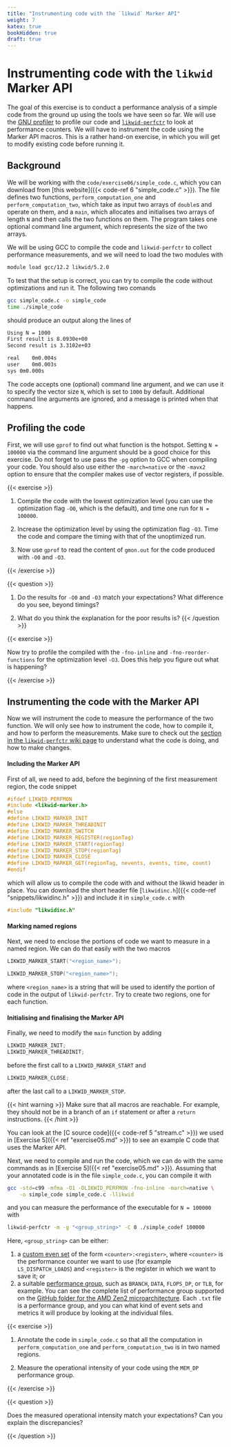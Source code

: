 ```yaml
---
title: "Instrumenting code with the `likwid` Marker API"
weight: 7
katex: true
bookHidden: true
draft: true
---
```


# Instrumenting code with the `likwid` Marker API

The goal of this exercise is to conduct a performance analysis of a
simple code from the ground up using the tools we have seen so far. We
will use the [GNU
profiler](https://ftp.gnu.org/old-gnu/Manuals/gprof-2.9.1/html_mono/gprof.html)
to profile our code and
[`likwid-perfctr`](https://github.com/RRZE-HPC/likwid/wiki/likwid-perfctr)
to look at performance counters. We will have to instrument the code
using the Marker API macros. This is a rather hand-on exercise, in which
you will get to modify existing code before running it.


## Background

We will be working with the `code/exercise06/simple_code.c`, which you
can download from [this website]({{< code-ref 6 "simple_code.c" >}}).
The file defines two functions, `perform_computation_one` and
`perform_computation_two`, which take as input two arrays of `double`s
and operate on them, and a `main`, which allocates and initialises two
arrays of length `N` and then calls the two functions on them. The
program takes one optional command line argument, which represents the
size of the two arrays.

We will be using GCC to compile the code and `likwid-perfctr` to collect
performance measurements, and we will need to load the two modules with
```sh
module load gcc/12.2 likwid/5.2.0
```
To test that the setup is correct, you can try to compile the code
without optimizations and run it. The following two comands
```sh
gcc simple_code.c -o simple_code
time ./simple_code
```
should produce an output along the lines of
```sh
Using N = 1000
First result is 8.0930e+00
Second result is 3.3102e+03

real	0m0.004s
user	0m0.003s
sys	0m0.000s
```
The code accepts one (optional) command line argument, and we can use it
to specify the vector size `N`, which is set to `1000` by default.
Additional command line arguments are ignored, and a message is printed
when that happens.

## Profiling the code
First, we will use `gprof` to find out what function is the hotspot.
Setting `N = 100000` via the command line argument should be a good
choice for this exercise. Do not forget to use pass the `-pg` option to
GCC when compiling your code. You should also use either the
`-march=native` or the `-mavx2` option to ensure that the compiler makes
use of vector registers, if possible.

{{< exercise >}}

1. Compile the code with the lowest optimization level (you can use the
   optimization flag `-O0`, which is the default), and time one run for
   `N = 100000`.

1. Increase the optimization level by using the optimization flag `-O3`.
   Time the code and compare the timing with that of the unoptimized
   run.

1. Now use `gprof` to read the content of `gmon.out` for the code
   produced with `-O0` and `-O3`.

{{< /exercise >}}

{{< question >}}
1. Do the results for `-O0` and `-O3` match your expectations? What
   difference do you see, beyond timings?

1. What do you think the explanation for the poor results is?
{{< /question >}}

{{< exercise >}}

Now try to profile the compiled with the `-fno-inline` and
`-fno-reorder-functions` for the optimization level `-O3`. Does this
help you figure out what is happening?

{{< /exercise >}}

## Instrumenting the code with the Marker API

Now we will instrument the code to measure the performance of the two
function. We will only see how to instrument the code, how to compile
it, and how to perform the measurements. Make sure to check out the
[section in the `likwid-perfctr` wiki
page](https://github.com/RRZE-HPC/likwid/wiki/likwid-perfctr#using-the-marker-api)
to understand what the code is doing, and how to make changes.

#### Including the Marker API

First of all, we need to add, before the beginning of the first
measurement region, the code snippet
```c
#ifdef LIKWID_PERFMON
#include <likwid-marker.h>
#else
#define LIKWID_MARKER_INIT
#define LIKWID_MARKER_THREADINIT
#define LIKWID_MARKER_SWITCH
#define LIKWID_MARKER_REGISTER(regionTag)
#define LIKWID_MARKER_START(regionTag)
#define LIKWID_MARKER_STOP(regionTag)
#define LIKWID_MARKER_CLOSE
#define LIKWID_MARKER_GET(regionTag, nevents, events, time, count)
#endif
```
which will allow us to compile the code with and without the likwid
header in place. You can download the short header file [`likwidinc.h`]({{<
code-ref "snippets/likwidinc.h" >}}) and include it in `simple_code.c` with
```c
#include "likwidinc.h"
```

#### Marking named regions

Next, we need to enclose the portions of code we want to measure in a
named region. We can do that easily with the two macros
```C
LIKWID_MARKER_START("<region_name>");

LIKWID_MARKER_STOP("<region_name>");
```
where `<region_name>` is a string that will be used to identify the
portion of code in the output of `likwid-perfctr`. Try to create two
regions, one for each function.

#### Initialising and finalising the Marker API

Finally, we need to modify the `main` function by adding
```c
LIKWID_MARKER_INIT;
LIKWID_MARKER_THREADINIT;
```
before the first call to a `LIKWID_MARKER_START` and
```c
LIKWID_MARKER_CLOSE;
```
after the last call to a `LIKWID_MARKER_STOP`.

{{< hint warning >}}
Make sure that all macros are reachable. For example, they should not be
in a branch of an `if` statement or after a `return` instructions.
{{< /hint >}}


You can look at the [C source code]({{< code-ref 5 "stream.c" >}}) we
used in [Exercise 5]({{< ref "exercise05.md" >}}) to see an example C
code that uses the Marker API.

Next, we need to compile and run the code, which we can do with the same
commands as in [Exercise 5]({{< ref "exercise05.md" >}}). Assuming that
your annotated code is in the file `simple_code.c`, you can compile it
with
```sh
gcc -std=c99 -mfma -O1 -DLIKWID_PERFMON -fno-inline -march=native \
    -o simple_code simple_code.c -llikwid
```
and you can measure the performance of the executable for `N = 100000`
with
```sh
likwid-perfctr -m -g "<group_string>" -C 0 ./simple_codef 100000
```

Here, `<group_string>` can be either:
1. a [custom even
   set](https://github.com/RRZE-HPC/likwid/wiki/likwid-perfctr#using-custom-event-sets)
   of the form `<counter>:<register>`, where `<counter>` is the
   performance counter we want to use (for example `LS_DISPATCH_LOADS`)
   and `<register>` is the register in which we want to save it; or
2. a suitable [performance
   group](https://github.com/RRZE-HPC/likwid/wiki/likwid-perfctr#performance-groups),
   such as `BRANCH`, `DATA`, `FLOPS_DP`, or `TLB`, for example. You can
   see the complete list of performance group supported on the [GitHub
   folder for the AMD Zen2
   microarchitecture](https://github.com/RRZE-HPC/likwid/tree/master/groups/zen2).
   Each `.txt` file is a performance group, and you can what kind of
   event sets and metrics it will produce by looking at the individual
   files.

{{< exercise >}}

1. Annotate the code in `simple_code.c` so that all the computation in
   `perform_computation_one` and `perform_computation_two` is in two
   named regions.

2. Measure the operational intensity of your code using the `MEM_DP`
   performance group.

{{< /exercise >}}

{{< question >}}

Does the measured operational intensity match your expectations? Can you
explain the discrepancies?

{{< /question >}}
